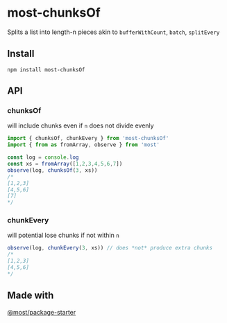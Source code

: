 # most-chunksOf

Splits a list into length-n pieces akin to `bufferWithCount`, `batch`, `splitEvery`

## Install

```shell
npm install most-chunksOf
```

## API

### chunksOf 

will include chunks even if `n` does not divide evenly

```js
import { chunksOf, chunkEvery } from 'most-chunksOf'
import { from as fromArray, observe } from 'most'

const log = console.log
const xs = fromArray([1,2,3,4,5,6,7])
observe(log, chunksOf(3, xs))
/*
[1,2,3]
[4,5,6]
[7]
*/
```

### chunkEvery 

will potential lose chunks if not within `n`

```js
observe(log, chunkEvery(3, xs)) // does *not* produce extra chunks
/*
[1,2,3]
[4,5,6]
*/

```

## Made with

[@most/package-starter](https://github.com/mostjs/package-starter)
